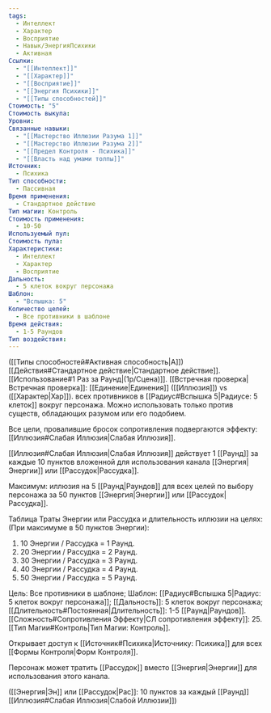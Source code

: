 ```yaml
---
tags:
  - Интеллект
  - Характер
  - Восприятие
  - Навык/ЭнергияПсихики
  - Активная
Ссылки:
  - "[[Интеллект]]"
  - "[[Характер]]"
  - "[[Восприятие]]"
  - "[[Энергия Психики]]"
  - "[[Типы способностей]]"
Стоимость: "5"
Стоимость выкупа: 
Уровни: 
Связанные навыки:
  - "[[Мастерство Иллюзии Разума 1]]"
  - "[[Мастерство Иллюзии Разума 2]]"
  - "[[Предел Контроля - Психика]]"
  - "[[Власть над умами толпы]]"
Источник:
  - Психика
Тип способности:
  - Пассивная
Время применения:
  - Стандартное действие
Тип магии: Контроль
Стоимость применения:
  - 10-50
Используемый пул: 
Стоимость пула: 
Характеристики:
  - Интеллект
  - Характер
  - Восприятие
Дальность:
  - 5 клеток вокруг персонажа
Шаблон:
  - "Вспышка: 5"
Количество целей:
  - Все противники в шаблоне
Время действия:
  - 1-5 Раундов
Тип воздействия:
---
```

([[Типы способностей#Активная способность|А]]) [[Действия#Стандартное действие|Стандартное действие]]. [[Использование#1 Раз за Раунд|(1р/Сцена)]]. [[Встречная проверка|Встречная проверка]]: [[Единение|Единения]] ([[Иллюзия]]) vs ([[Характер|Хар]]). всех противников в [[Радиус#Вспышка 5|Радиусе: 5 клеток]] вокруг персонажа. Можно использовать только против существ, обладающих разумом или его подобием.

Все цели, провалившие бросок сопротивления подвергаются эффекту: [[Иллюзия#Слабая Иллюзия|Слабая Иллюзия]].

[[Иллюзия#Слабая Иллюзия|Слабая Иллюзия]] действует 1 [[Раунд]] за каждые 10 пунктов вложенной для использования канала [[Энергия|Энергии]] или [[Рассудок|Рассудка]].

Максимум: иллюзия на 5 [[Раунд|Раундов]] для всех целей по выбору персонажа за 50 пунктов [[Энергия|Энергии]] или [[Рассудок|Рассудка]].

Таблица Траты Энергии или Рассудка и длительность иллюзии на целях:
(При максимуме в 50 пунктов Энергии):

1. 10 Энергии / Рассудка = 1 Раунд.
2. 20 Энергии / Рассудка = 2 Раунд.
3. 30 Энергии / Рассудка = 3 Раунд. 
4. 40 Энергии / Рассудка = 4 Раунд. 
5. 50 Энергии / Рассудка = 5 Раунд. 

Цель: Все противники в шаблоне; Шаблон: [[Радиус#Вспышка 5|Радиус: 5 клеток вокруг персонажа]]; [[Дальность]]: 5 клеток вокруг персонажа; [[Длительность#Постоянная|Длительность]]: 1-5 [[Раунд|Раундов]]. 
[[Сложность#Cопротивления Эффекту|СЛ сопротивления эффекту]]: 25. [[Тип Магии#Контроль|Тип Магии: Контроль]]. 

Открывает доступ к [[Источник#Психика|Источнику: Психика]] для всех [[Формы Контроля|Форм Контроля]]. 

Персонаж может тратить [[Рассудок]] вместо [[Энергия|Энергии]] для использования этого канала. 

([[Энергия|Эн]] или [[Рассудок|Рас]]: 10 пунктов за каждый [[Раунд]] [[Иллюзия#Слабая Иллюзия|Слабой Иллюзии]])